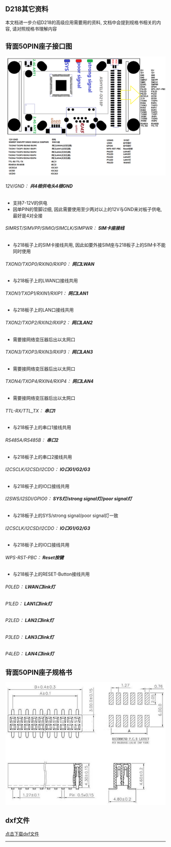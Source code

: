 

## D218其它资料
本文档进一步介绍D218的高级应用需要用的资料, 文档中会提到规格书相关的内容, 请对照规格书理解内容


## 背面50PIN座子接口图

![avatar](./底座接口图.png) 

###### 12V/GND： **共4根供电头4根GND**
- 支持7-12V的供电
- 因单PIN的管脚过细, 因此需要使用至少两对以上的12V与GND来对板子供电, 最好是4对全接
###### SIMRST/SIMVPP/SIMIO/SIMCLK/SIMPWR： **SIM卡座接线**
- 与218板子上的SIM卡接线共用, 因此如要外接SIM座与218板子上的SIM卡不能同时使用
###### TXON0/TXOP0/RXIN0/RXIP0： **网口LWAN**
- 与218板子上的LWAN口接线共用
###### TXON1/TXOP1/RXIN1/RXIP1： **网口LAN1**
- 与218板子上的LAN口接线共用
###### TXON2/TXOP2/RXIN2/RXIP2： **网口LAN2**
- 需要接网络变压器后出以太网口
###### TXON3/TXOP3/RXIN3/RXIP3： **网口LAN3**
- 需要接网络变压器后出以太网口
###### TXON4/TXOP4/RXIN4/RXIP4： **网口LAN4**
- 需要接网络变压器后出以太网口
###### TTL-RX/TTL_TX： **串口1**
- 与218板子上的串口1接线共用
###### RS485A/RS485B： **串口2**
- 与218板子上的串口2接线共用
###### I2CSCLK/I2CSD/I2CDO： **IO口G1/G2/G3**
- 与218板子上的IO口接线共用
###### I2SWS/I2SDI/GPIO0： **SYS灯/strong signal灯/poor signal灯**
- 与218板子上的SYS/strong signal/poor signal灯一致
###### I2CSCLK/I2CSD/I2CDO： **IO口G1/G2/G3**
- 与218板子上的IO口接线共用
###### WPS-RST-PBC： **Reset按键**
- 与218板子上的RESET-Button接线共用
###### P0LED： **LWAN口link灯**
###### P1LED： **LAN1口link灯**
###### P2LED： **LAN2口link灯**
###### P3LED： **LAN3口link灯**
###### P4LED： **LAN4口link灯**

## 背面50PIN座子规格书
![avatar](./底座规格书.jpg) 


## dxf文件
[点击下载dxf文件](./d218.dxf)



----

